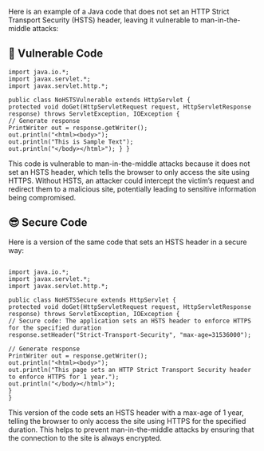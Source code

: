 Here is an example of a Java code that does not set an HTTP Strict Transport Security (HSTS) header, leaving it vulnerable to man-in-the-middle attacks:

## 🥺 Vulnerable Code
```
import java.io.*;
import javax.servlet.*;
import javax.servlet.http.*;

public class NoHSTSVulnerable extends HttpServlet { 
protected void doGet(HttpServletRequest request, HttpServletResponse response) throws ServletException, IOException { 
// Generate response 
PrintWriter out = response.getWriter(); 
out.println("<html><body>"); 
out.println("This is Sample Text"); 
out.println("</body></html>"); } }
```
This code is vulnerable to man-in-the-middle attacks because it does not set an HSTS header, which tells the browser to only access the site using HTTPS. Without HSTS, an attacker could intercept the victim’s request and redirect them to a malicious site, potentially leading to sensitive information being compromised.

## 😎 Secure Code
Here is a version of the same code that sets an HSTS header in a secure way:
```

import java.io.*;
import javax.servlet.*;
import javax.servlet.http.*;

public class NoHSTSSecure extends HttpServlet {
protected void doGet(HttpServletRequest request, HttpServletResponse response) throws ServletException, IOException {
// Secure code: The application sets an HSTS header to enforce HTTPS for the specified duration
response.setHeader("Strict-Transport-Security", "max-age=31536000");

// Generate response
PrintWriter out = response.getWriter();
out.println("<html><body>");
out.println("This page sets an HTTP Strict Transport Security header to enforce HTTPS for 1 year.");
out.println("</body></html>");
}
}
```
This version of the code sets an HSTS header with a max-age of 1 year, telling the browser to only access the site using HTTPS for the specified duration. This helps to prevent man-in-the-middle attacks by ensuring that the connection to the site is always encrypted.
